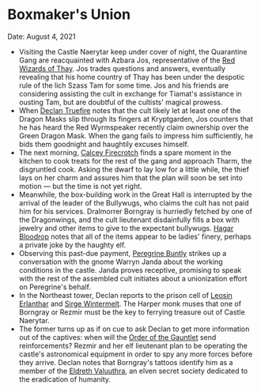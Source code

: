 # Boxmaker's Union

Date: August 4, 2021

- Visiting the Castle Naerytar keep under cover of night, the Quarantine Gang are reacquainted with Azbara Jos, representative of the [Red Wizards of Thay](../Factions/Red%20Wizards%20of%20Thay.md). Jos trades questions and answers, eventually revealing that his home country of Thay has been under the despotic rule of the lich Szass Tam for some time. Jos and his friends are considering assisting the cult in exchange for Tiamat's assistance in ousting Tam, but are doubtful of the cultists' magical prowess.
- When [Declan Truefire](../Characters/Declan%20Truefire/%21index.md) notes that the cult likely let at least one of the Dragon Masks slip through its fingers at Kryptgarden, Jos counters that he has heard the Red Wyrmspeaker recently claim ownership over the Green Dragon Mask. When the gang fails to impress him sufficiently, he bids them goodnight and haughtily excuses himself.
- The next morning, [Calcey Firecrotch](../Characters/Calcey%20Firecrotch/%21index.md) finds a spare moment in the kitchen to cook treats for the rest of the gang and approach Tharm, the disgruntled cook. Asking the dwarf to lay low for a little while, the thief lays on her charm and assures him that the plan will soon be set into motion — but the time is not yet right.
- Meanwhile, the box-building work in the Great Hall is interrupted by the arrival of the leader of the Bullywugs, who claims the cult has not paid him for his services. Dralmorrer Borngray is hurriedly fetched by one of the Dragonwings, and the cult lieutenant disdainfully fills a box with jewelry and other items to give to the expectant bullywugs. [Hagar Bloodrop](../Characters/Hagar%20Bloodrop/%21index.md) notes that all of the items appear to be ladies' finery, perhaps a private joke by the haughty elf.
- Observing this past-due payment, [Peregrine Buntly](../Characters/Peregrine%20Buntly/%21index.md) strikes up a conversation with the gnome Warryn Janda about the working conditions in the castle. Janda proves receptive, promising to speak with the rest of the assembled cult initiates about a unionization effort on Peregrine's behalf.
- In the Northeast tower, Declan reports to the prison cell of [Leosin Erlanthar](../NPCs/Leosin%20Erlanthar.md) and [Sirge Wintermelt](../Characters/Sirge%20Wintermelt/%21index.md). The Harper monk muses that one of Borngray or Rezmir must be the key to ferrying treasure out of Castle Naerytar.
- The former turns up as if on cue to ask Declan to get more information out of the captives: when will the [Order of the Gauntlet](../Factions/Order%20of%20the%20Gauntlet.md) send reinforcements? Rezmir and her elf lieutenant plan to be operating the castle's astronomical equipment in order to spy any more forces before they arrive. Declan notes that Borngray's tattoos identify him as a member of the [Eldreth Valuuthra](../Factions/Eldreth%20Valuuthra.md), an elven secret society dedicated to the eradication of humanity.
